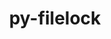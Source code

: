 ---
title: "py-filelock"
layout: cache
categories: [package, develop-2024-02-25]
meta: {"versions": ["3.12.4"], "compilers": ["apple-clang@=15.0.0", "gcc@=11.1.0", "gcc@=11.4.0", "gcc@=7.5.0", "gcc@=9.4.0", "oneapi@=2024.0.0"], "oss": ["ubuntu18.04", "ubuntu20.04", "ubuntu22.04", "ventura"], "platforms": ["darwin", "linux"], "targets": ["aarch64", "neoverse_v1", "neoverse_v2", "ppc64le", "x86_64_v3"], "stacks": ["data-vis-sdk", "e4s", "e4s-neoverse-v2", "e4s-neoverse_v1", "e4s-oneapi", "e4s-power", "ml-darwin-aarch64-mps", "ml-linux-x86_64-cpu", "ml-linux-x86_64-cuda", "ml-linux-x86_64-rocm", "radiuss", "root"], "num_specs": 16, "num_specs_by_stack": {"root": 16, "ml-darwin-aarch64-mps": 1, "radiuss": 2, "e4s-neoverse_v1": 2, "e4s-power": 2, "data-vis-sdk": 1, "e4s": 3, "e4s-neoverse-v2": 2, "ml-linux-x86_64-cpu": 1, "ml-linux-x86_64-cuda": 1, "ml-linux-x86_64-rocm": 1, "e4s-oneapi": 2}}
spec_details: [{"hash": "l4cpnwdjzlpds5chkfqbnjs5x3spaugt", "compiler": "apple-clang@=15.0.0", "versions": ["3.12.4"], "os": "ventura", "platform": "darwin", "target": "aarch64", "variants": ["build_system=python_pip"], "stacks": ["root", "ml-darwin-aarch64-mps"], "size": "-", "tarball": "https://binaries.spack.io/releases/develop-2024-02-25/build_cache/darwin-ventura-aarch64/apple-clang-15.0.0/py-filelock-3.12.4/darwin-ventura-aarch64-apple-clang-15.0.0-py-filelock-3.12.4-l4cpnwdjzlpds5chkfqbnjs5x3spaugt.spack"}, {"hash": "al4unocsoq62tmwosz3em2nupzlrm6ov", "compiler": "gcc@=7.5.0", "versions": ["3.12.4"], "os": "ubuntu18.04", "platform": "linux", "target": "x86_64_v3", "variants": ["build_system=python_pip"], "stacks": ["root", "radiuss"], "size": "-", "tarball": "https://binaries.spack.io/releases/develop-2024-02-25/build_cache/linux-ubuntu18.04-x86_64_v3/gcc-7.5.0/py-filelock-3.12.4/linux-ubuntu18.04-x86_64_v3-gcc-7.5.0-py-filelock-3.12.4-al4unocsoq62tmwosz3em2nupzlrm6ov.spack"}, {"hash": "2eyihxj2kv2arb3xonmyj2vpwxmpslkq", "compiler": "gcc@=7.5.0", "versions": ["3.12.4"], "os": "ubuntu18.04", "platform": "linux", "target": "x86_64_v3", "variants": ["build_system=python_pip"], "stacks": ["root", "radiuss"], "size": "-", "tarball": "https://binaries.spack.io/releases/develop-2024-02-25/build_cache/linux-ubuntu18.04-x86_64_v3/gcc-7.5.0/py-filelock-3.12.4/linux-ubuntu18.04-x86_64_v3-gcc-7.5.0-py-filelock-3.12.4-2eyihxj2kv2arb3xonmyj2vpwxmpslkq.spack"}, {"hash": "t263uexlkki7ube45hqhz43nh6joh5jn", "compiler": "gcc@=11.4.0", "versions": ["3.12.4"], "os": "ubuntu20.04", "platform": "linux", "target": "neoverse_v1", "variants": ["build_system=python_pip"], "stacks": ["e4s-neoverse_v1", "root"], "size": "-", "tarball": "https://binaries.spack.io/releases/develop-2024-02-25/build_cache/linux-ubuntu20.04-neoverse_v1/gcc-11.4.0/py-filelock-3.12.4/linux-ubuntu20.04-neoverse_v1-gcc-11.4.0-py-filelock-3.12.4-t263uexlkki7ube45hqhz43nh6joh5jn.spack"}, {"hash": "t6n234opdubsz4sh3bl33qjm2fyu6pmr", "compiler": "gcc@=11.4.0", "versions": ["3.12.4"], "os": "ubuntu20.04", "platform": "linux", "target": "neoverse_v1", "variants": ["build_system=python_pip"], "stacks": ["e4s-neoverse_v1", "root"], "size": "-", "tarball": "https://binaries.spack.io/releases/develop-2024-02-25/build_cache/linux-ubuntu20.04-neoverse_v1/gcc-11.4.0/py-filelock-3.12.4/linux-ubuntu20.04-neoverse_v1-gcc-11.4.0-py-filelock-3.12.4-t6n234opdubsz4sh3bl33qjm2fyu6pmr.spack"}, {"hash": "ua3xwkxdkvkh4yk4iktk2edsupdqmy2u", "compiler": "gcc@=9.4.0", "versions": ["3.12.4"], "os": "ubuntu20.04", "platform": "linux", "target": "ppc64le", "variants": ["build_system=python_pip"], "stacks": ["e4s-power", "root"], "size": "-", "tarball": "https://binaries.spack.io/releases/develop-2024-02-25/build_cache/linux-ubuntu20.04-ppc64le/gcc-9.4.0/py-filelock-3.12.4/linux-ubuntu20.04-ppc64le-gcc-9.4.0-py-filelock-3.12.4-ua3xwkxdkvkh4yk4iktk2edsupdqmy2u.spack"}, {"hash": "odhfvnfwl4cs3w5rrd6h4wabyav5vtz3", "compiler": "gcc@=9.4.0", "versions": ["3.12.4"], "os": "ubuntu20.04", "platform": "linux", "target": "ppc64le", "variants": ["build_system=python_pip"], "stacks": ["e4s-power", "root"], "size": "-", "tarball": "https://binaries.spack.io/releases/develop-2024-02-25/build_cache/linux-ubuntu20.04-ppc64le/gcc-9.4.0/py-filelock-3.12.4/linux-ubuntu20.04-ppc64le-gcc-9.4.0-py-filelock-3.12.4-odhfvnfwl4cs3w5rrd6h4wabyav5vtz3.spack"}, {"hash": "oc7jgnszfrd7mvh4rlxjn6ohm4zpwj6o", "compiler": "gcc@=11.1.0", "versions": ["3.12.4"], "os": "ubuntu20.04", "platform": "linux", "target": "x86_64_v3", "variants": ["build_system=python_pip"], "stacks": ["root", "data-vis-sdk"], "size": "-", "tarball": "https://binaries.spack.io/releases/develop-2024-02-25/build_cache/linux-ubuntu20.04-x86_64_v3/gcc-11.1.0/py-filelock-3.12.4/linux-ubuntu20.04-x86_64_v3-gcc-11.1.0-py-filelock-3.12.4-oc7jgnszfrd7mvh4rlxjn6ohm4zpwj6o.spack"}, {"hash": "mfo4ycreanvqzyxildivktwopr5luui4", "compiler": "gcc@=11.4.0", "versions": ["3.12.4"], "os": "ubuntu20.04", "platform": "linux", "target": "x86_64_v3", "variants": ["build_system=python_pip"], "stacks": ["root", "e4s"], "size": "-", "tarball": "https://binaries.spack.io/releases/develop-2024-02-25/build_cache/linux-ubuntu20.04-x86_64_v3/gcc-11.4.0/py-filelock-3.12.4/linux-ubuntu20.04-x86_64_v3-gcc-11.4.0-py-filelock-3.12.4-mfo4ycreanvqzyxildivktwopr5luui4.spack"}, {"hash": "oqqgtls4bbhdtwtntwrhjcxyq5nu5tdp", "compiler": "gcc@=11.4.0", "versions": ["3.12.4"], "os": "ubuntu20.04", "platform": "linux", "target": "x86_64_v3", "variants": ["build_system=python_pip"], "stacks": ["root", "e4s"], "size": "-", "tarball": "https://binaries.spack.io/releases/develop-2024-02-25/build_cache/linux-ubuntu20.04-x86_64_v3/gcc-11.4.0/py-filelock-3.12.4/linux-ubuntu20.04-x86_64_v3-gcc-11.4.0-py-filelock-3.12.4-oqqgtls4bbhdtwtntwrhjcxyq5nu5tdp.spack"}, {"hash": "ji6zzmbngwrautudye263quwcvxwnloa", "compiler": "gcc@=11.4.0", "versions": ["3.12.4"], "os": "ubuntu20.04", "platform": "linux", "target": "x86_64_v3", "variants": ["build_system=python_pip"], "stacks": ["root", "e4s"], "size": "-", "tarball": "https://binaries.spack.io/releases/develop-2024-02-25/build_cache/linux-ubuntu20.04-x86_64_v3/gcc-11.4.0/py-filelock-3.12.4/linux-ubuntu20.04-x86_64_v3-gcc-11.4.0-py-filelock-3.12.4-ji6zzmbngwrautudye263quwcvxwnloa.spack"}, {"hash": "5sikrlebpel4r7cmm4zbvqmk7b3p6hn3", "compiler": "gcc@=11.4.0", "versions": ["3.12.4"], "os": "ubuntu22.04", "platform": "linux", "target": "neoverse_v2", "variants": ["build_system=python_pip"], "stacks": ["root", "e4s-neoverse-v2"], "size": "-", "tarball": "https://binaries.spack.io/releases/develop-2024-02-25/build_cache/linux-ubuntu22.04-neoverse_v2/gcc-11.4.0/py-filelock-3.12.4/linux-ubuntu22.04-neoverse_v2-gcc-11.4.0-py-filelock-3.12.4-5sikrlebpel4r7cmm4zbvqmk7b3p6hn3.spack"}, {"hash": "3jbg62fvf3sfvdmaxakmotbs6fb3n5ei", "compiler": "gcc@=11.4.0", "versions": ["3.12.4"], "os": "ubuntu22.04", "platform": "linux", "target": "neoverse_v2", "variants": ["build_system=python_pip"], "stacks": ["root", "e4s-neoverse-v2"], "size": "-", "tarball": "https://binaries.spack.io/releases/develop-2024-02-25/build_cache/linux-ubuntu22.04-neoverse_v2/gcc-11.4.0/py-filelock-3.12.4/linux-ubuntu22.04-neoverse_v2-gcc-11.4.0-py-filelock-3.12.4-3jbg62fvf3sfvdmaxakmotbs6fb3n5ei.spack"}, {"hash": "pxtnwlihylzp3pltgnpydfx2ppov2h45", "compiler": "gcc@=11.4.0", "versions": ["3.12.4"], "os": "ubuntu22.04", "platform": "linux", "target": "x86_64_v3", "variants": ["build_system=python_pip"], "stacks": ["ml-linux-x86_64-cpu", "root", "ml-linux-x86_64-cuda", "ml-linux-x86_64-rocm"], "size": "-", "tarball": "https://binaries.spack.io/releases/develop-2024-02-25/build_cache/linux-ubuntu22.04-x86_64_v3/gcc-11.4.0/py-filelock-3.12.4/linux-ubuntu22.04-x86_64_v3-gcc-11.4.0-py-filelock-3.12.4-pxtnwlihylzp3pltgnpydfx2ppov2h45.spack"}, {"hash": "fmubk44wyhfk5ey5p5gcty44o4xdxyt7", "compiler": "oneapi@=2024.0.0", "versions": ["3.12.4"], "os": "ubuntu22.04", "platform": "linux", "target": "x86_64_v3", "variants": ["build_system=python_pip"], "stacks": ["root", "e4s-oneapi"], "size": "-", "tarball": "https://binaries.spack.io/releases/develop-2024-02-25/build_cache/linux-ubuntu22.04-x86_64_v3/oneapi-2024.0.0/py-filelock-3.12.4/linux-ubuntu22.04-x86_64_v3-oneapi-2024.0.0-py-filelock-3.12.4-fmubk44wyhfk5ey5p5gcty44o4xdxyt7.spack"}, {"hash": "visiirr26yn6uqmwcunyksursm2suqtd", "compiler": "oneapi@=2024.0.0", "versions": ["3.12.4"], "os": "ubuntu22.04", "platform": "linux", "target": "x86_64_v3", "variants": ["build_system=python_pip"], "stacks": ["root", "e4s-oneapi"], "size": "-", "tarball": "https://binaries.spack.io/releases/develop-2024-02-25/build_cache/linux-ubuntu22.04-x86_64_v3/oneapi-2024.0.0/py-filelock-3.12.4/linux-ubuntu22.04-x86_64_v3-oneapi-2024.0.0-py-filelock-3.12.4-visiirr26yn6uqmwcunyksursm2suqtd.spack"}]
---